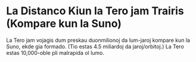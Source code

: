 # La Distanco Kiun la Tero jam Trairis (Kompare kun la Suno)

La Tero jam vojagis dum preskau duonmilionoj da lum-jaroj kompare kun la Suno,
ekde gia formado. (Tio estas 4.5 miliardoj da jaroj/orbitoj.) La Tero estas
10,000-oble pli malrapida ol lumo.
